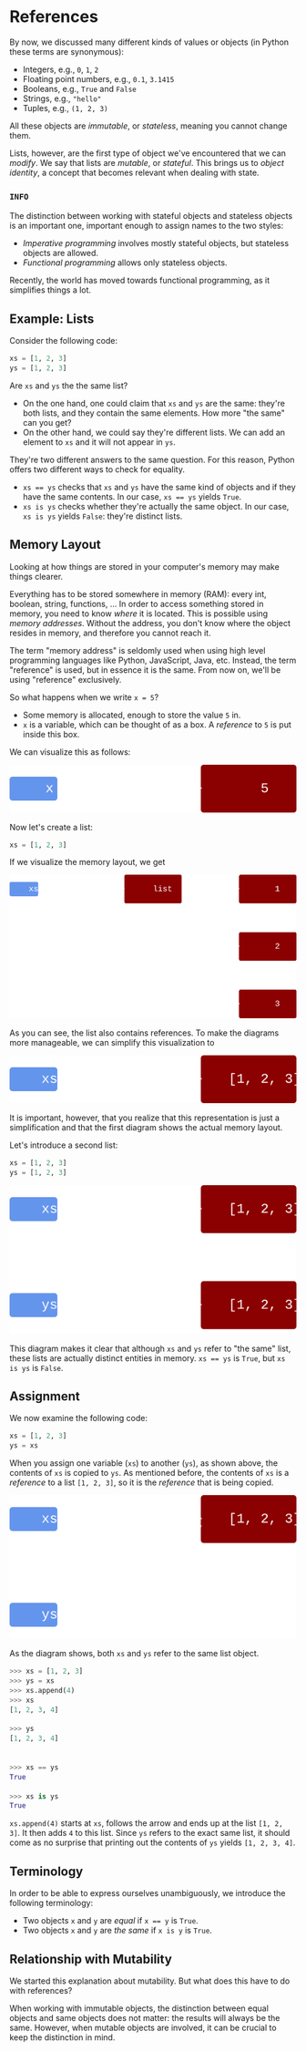 # References

By now, we discussed many different kinds of values or objects (in Python these terms are synonymous):

* Integers, e.g., `0`, `1`, `2`
* Floating point numbers, e.g., `0.1`, `3.1415`
* Booleans, e.g., `True` and `False`
* Strings, e.g., `"hello"`
* Tuples, e.g., `(1, 2, 3)`

All these objects are *immutable*, or *stateless*, meaning you cannot change them.

Lists, however, are the first type of object we've encountered that we can *modify*.
We say that lists are *mutable*, or *stateful*.
This brings us to *object identity*, a concept that becomes relevant when dealing with state.

### `INFO`
The distinction between working with stateful objects and stateless objects is an important one, important enough to assign names to the two styles:

* *Imperative programming* involves mostly stateful objects, but stateless objects are allowed.
* *Functional programming* allows only stateless objects.

Recently, the world has moved towards functional programming, as it simplifies things a lot.

## Example: Lists

Consider the following code:


```python
xs = [1, 2, 3]
ys = [1, 2, 3]
```

 Are `xs` and `ys` the the same list?

* On the one hand, one could claim that `xs` and `ys` are the same: they're both lists, and they contain the same elements.
  How more "the same" can you get?
* On the other hand, we could say they're different lists.
  We can add an element to `xs` and it will not appear in `ys`.

They're two different answers to the same question.
For this reason, Python offers two different ways to check for equality.

* `xs == ys` checks that `xs` and `ys` have the same kind of objects and if they have the same contents.
  In our case, `xs == ys` yields `True`.
* `xs is ys` checks whether they're actually the same object.
  In our case, `xs is ys` yields `False`: they're distinct lists.

## Memory Layout

Looking at how things are stored in your computer's memory may make things clearer.

Everything has to be stored somewhere in memory (RAM): every int, boolean, string, functions, ...
In order to access something stored in memory, you need to know *where* it is located.
This is possible using *memory addresses*.
Without the address, you don't know where the object resides in memory, and therefore you cannot reach it.

The term "memory address" is seldomly used when using high level programming languages like Python, JavaScript, Java, etc.
Instead, the term "reference" is used, but in essence it is the same.
From now on, we'll be using "reference" exclusively.

So what happens when we write `x = 5`?

* Some memory is allocated, enough to store the value `5` in.
* `x` is a variable, which can be thought of as a box.
  A *reference* to `5` is put inside this box.

We can visualize this as follows:

![Two lists in memory](image-binding.svg)


Now let's create a list:

```python
xs = [1, 2, 3]
```

If we visualize the memory layout, we get

![Two lists in memory](image-list.svg)


As you can see, the list also contains references.
To make the diagrams more manageable, we can simplify this visualization to

![Two lists in memory](image-list-simplified.svg)


It is important, however, that you realize that this representation is just a simplification and that the first diagram shows the actual memory layout.

Let's introduce a second list:


```python
xs = [1, 2, 3]
ys = [1, 2, 3]
```


![Two lists in memory](image-lists.svg)


This diagram makes it clear that although `xs` and `ys` refer to "the same" list, these lists are actually distinct entities in memory.
`xs == ys` is `True`, but `xs is ys` is `False`.

## Assignment

We now examine the following code:


```python
xs = [1, 2, 3]
ys = xs
```



When you assign one variable (`xs`) to another (`ys`), as shown above, the contents of `xs` is copied to `ys`.
As mentioned before, the contents of `xs` is a *reference* to a list `[1, 2, 3]`, so it is the *reference* that is being copied.

![Two lists in memory](image-lists2.svg)


As the diagram shows, both `xs` and `ys` refer to the same list object.


```python
>>> xs = [1, 2, 3]
>>> ys = xs
>>> xs.append(4)
>>> xs
[1, 2, 3, 4]

>>> ys
[1, 2, 3, 4]


>>> xs == ys
True

>>> xs is ys
True
```



`xs.append(4)` starts at `xs`, follows the arrow and ends up at the list `[1, 2, 3]`.
It then adds `4` to this list.
Since `ys` refers to the exact same list, it should come as no surprise that printing out the contents of `ys` yields `[1, 2, 3, 4]`.

## Terminology

In order to be able to express ourselves unambiguously, we introduce the following terminology:

* Two objects `x` and `y` are *equal* if `x == y` is `True`.
* Two objects `x` and `y` are *the same* if `x is y` is `True`.

## Relationship with Mutability

We started this explanation about mutability.
But what does this have to do with references?

When working with immutable objects, the distinction between equal objects and same objects does not matter: the results will always be the same.
However, when mutable objects are involved, it can be crucial to keep the distinction in mind.

